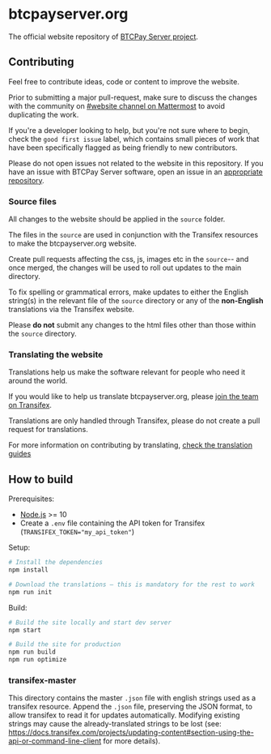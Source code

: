 # btcpayserver.org

The official website repository of [BTCPay Server project](https://github.com/btcpayserver/btcpayserver/).

## Contributing

Feel free to contribute ideas, code or content to improve the website.

Prior to submitting a major pull-request, make sure to discuss the changes with the community on [#website channel on Mattermost](https://chat.btcpayserver.org/btcpayserver/channels/website) to avoid duplicating the work.

If you're a developer looking to help, but you're not sure where to begin, check the `good first issue` label, which contains small pieces of work that have been specifically flagged as being friendly to new contributors.

Please do not open issues not related to the website in this repository. If you have an issue with BTCPay Server software, open an issue in an [appropriate repository](https://github.com/btcpayserver/btcpayserver/issues).

### Source files

All changes to the website should be applied in the `source` folder.

The files in the `source` are used in conjunction with the Transifex resources to make the btcpayserver.org website.

Create pull requests affecting the css, js, images etc in the `source`-- and once merged, the changes will be used to roll out updates to the main directory.

To fix spelling or grammatical errors, make updates to either the English string(s) in the relevant file of the `source` directory or any of the **non-English** translations via the Transifex website.

Please **do not** submit any changes to the html files other than those within the `source` directory.

### Translating the website

Translations help us make the software relevant for people who need it around the world.

If you would like to help us translate btcpayserver.org, please [join the team on Transifex](https://www.transifex.com/btcpayserver/btcpayserver-website/dashboard/).

Translations are only handled through Transifex, please do not create a pull request for translations.

For more information on contributing by translating, [check the translation guides](https://docs.btcpayserver.org/support-and-community/translate)

## How to build

Prerequisites:

- [Node.js](https://nodejs.org/en/) >= 10
- Create a `.env` file containing the API token for Transifex (`TRANSIFEX_TOKEN="my_api_token"`)

Setup:

```sh
# Install the dependencies
npm install

# Download the translations – this is mandatory for the rest to work
npm run init
```

Build:

```sh
# Build the site locally and start dev server
npm start

# Build the site for production
npm run build
npm run optimize
```

### transifex-master

This directory contains the master `.json` file with english strings used as a transifex resource.
Append the `.json` file, preserving the JSON format, to allow transifex to read it for updates automatically.
Modifying existing strings may cause the already-translated strings to be lost (see: https://docs.transifex.com/projects/updating-content#section-using-the-api-or-command-line-client for more details).
